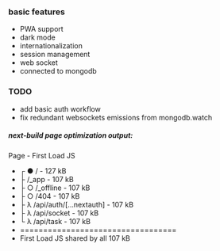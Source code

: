 ### basic features

- PWA support
- dark mode
- internationalization
- session management
- web socket
- connected to mongodb

### TODO

- add basic auth workflow
- fix redundant websockets emissions from mongodb.watch

##### next-build page optimization output:

Page - First Load JS

- ┌ ● / - 127 kB
- ├ /\_app - 107 kB
- ├ ○ /\_offline - 107 kB
- ├ ○ /404 - 107 kB
- ├ λ /api/auth/[...nextauth] - 107 kB
- ├ λ /api/socket - 107 kB
- └ λ /api/task - 107 kB
- ==================================
- First Load JS shared by all 107 kB
